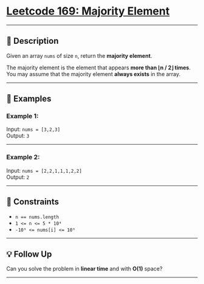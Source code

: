 # [Leetcode 169: Majority Element](https://leetcode.com/problems/majority-element/description/)

---

## 📘 Description

Given an array `nums` of size `n`, return the **majority element**.

The majority element is the element that appears **more than ⌊n / 2⌋ times**.  
You may assume that the majority element **always exists** in the array.

---

## 🧪 Examples

### Example 1:
Input: `nums = [3,2,3]`  
Output: `3`

---

### Example 2:
Input: `nums = [2,2,1,1,1,2,2]`  
Output: `2`

---

## 🧾 Constraints

- `n == nums.length`
- `1 <= n <= 5 * 10⁴`
- `-10⁹ <= nums[i] <= 10⁹`

---

## 💡 Follow Up

Can you solve the problem in **linear time** and with **O(1)** space?

---

